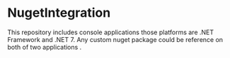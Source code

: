 # NugetIntegration
This repository includes console applications those platforms are .NET Framework and .NET 7. Any custom nuget package could be reference on both of two applications .
